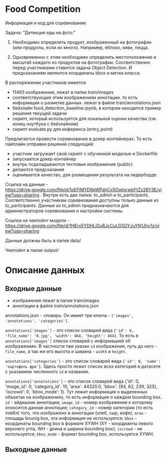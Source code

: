 # Food Competition
Информация и код для соревнования.
 
Задача: "Детекция еды на фото."

1) Необходимо определить продукт, изображенный на фотографии (или продукты, если их много). Например, яблоко, киви, пицца. 

2) Одновременно с этим необходимо определить местоположение и масштаб каждого из продуктов на фотографии.
Соответственно перед участниками ставится задача Object Detection. И предсказанием являются координаты bbox и метка класса.
 
 
В распоряжении участников имеется:
* 11493 изображения, лежат в папке train/images
* соответствующие этим изображениям аннотации. то есть информация о разметке данных. лежат в файле train/annotations.json
* бейзлайн food_detection_baseline.ipynb, в котором находится пример решения текущей задачи
* скрипт, который используется для локальной оценки качества (см. конец ноутбука с бейзлайном)
* скрипт evaluate.py для инференса (entry_point) 
 
Предлагается провести соревнование в докер контейнерах. То есть пайплайн отправки решений следующий: 
* участник загружает свой скрипт с обученной моделью и Dockerfile
* запускается докер контейнер
* внутрь подкладываются тестовые изображения (public)
* делаются предсказания
* оценивается качество, для размещения результата на лидерборде
 
Ссылка на данные - https://drive.google.com/file/d/1oEFlMYD8eWPahCx5OwIorwbFtZz28Y3E/view?usp=sharing . Внутри есть две папки: to_admin и to_participants. Соответственно участникам соревнования доступны только данные из to_participants. Данные из to_admin предназначаются для администраторов соревнования и настройки системы.

Ссылка на чекпойнт модели - https://drive.google.com/file/d/1HErx5YDHLjDu8JcCuLGSGYJuYN1Jhv1z/view?usp=sharing

Данные должны быть в папке data/

Чекпойнт в папке output/

# Описание данных

## Входные данные

*  изображения лежат в папке train/images
* аннотации в файле train/annotations.json

annotations.json - словарь. Он имеет три ключа - ```['images', 'annotations', 'categories']```.

```annotations['images']``` - это список словарей вида ```{'id': 0, 'file_name': '0.jpg', 'width': 464, 'height': 464}```. То есть в ```annotations['images']``` список словарей с информацией об изображениях. В частности там указан ```id``` изображения, путь до него - ```file_name```, а так же его высота и ширина - ```width``` и ```height```.

```annotations['categories']``` - это список словарей вида ```{'id': 0, 'name': 'картофель фри'}```. Здесь просто лежит список всех категорий в датасете с указанием численного  ```id``` и названия.

```annotations['annotations']``` - это список словарей вида {'id': 0, 'image_id': 0, 'category_id': 10, 'area': 44320.0, 'bbox': [94, 62, 239, 323], 'iscrowd': 0, 'bbox_mode': 1}. Тут лежит информация о выделенных объектах на изображениях, то есть информация о каждом bounding box. ```id``` - айдишник аннотации; ```image_id``` - номер изображения к которому относится данная аннотация;  ```category_id``` - номер категории (то есть лэйбл) того, что изображено в аннотации (хлеб, сыр, кофе);  ```area``` - площадь bounig box, эта информация не используется;  ```bbox``` - координаты bounding box в формате XYWH (XY - коордианты левого верхнего угла, WH - длина и ширина bounding box); ```iscrowd``` - не используется; ```bbox_mode``` - формат bounidng box, используется XYWH.

## Выходные данные


